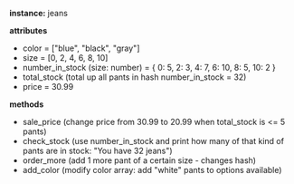 **instance:**
jeans

**attributes**
* color = ["blue", "black", "gray"]
* size = [0, 2, 4, 6, 8, 10]
* number_in_stock (size: number) = { 0: 5, 2: 3, 4: 7, 6: 10, 8: 5, 10: 2 }
* total_stock (total up all pants in hash number_in_stock = 32)
* price = 30.99

**methods**
* sale_price (change price from 30.99 to 20.99 when total_stock is <= 5 pants)
* check_stock (use number_in_stock and print how many of that kind of pants are in stock: "You have 32 jeans")
* order_more (add 1 more pant of a certain size - changes hash)
* add_color (modify color array: add "white" pants to options available)
